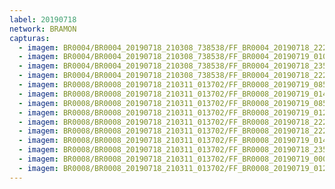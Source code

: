 ```yaml
---
label: 20190718
network: BRAMON
capturas:
  - imagem: BR0004/BR0004_20190718_210308_738538/FF_BR0004_20190718_222539_942_0118528.fits_maxpixel.jpg
  - imagem: BR0004/BR0004_20190718_210308_738538/FF_BR0004_20190719_010546_367_0350208.fits_maxpixel.jpg
  - imagem: BR0004/BR0004_20190718_210308_738538/FF_BR0004_20190718_235757_471_0252160.fits_maxpixel.jpg
  - imagem: BR0004/BR0004_20190718_210308_738538/FF_BR0004_20190718_222527_798_0118272.fits_maxpixel.jpg
  - imagem: BR0008/BR0008_20190718_210311_013702/FF_BR0008_20190719_085749_559_0595968.fits_maxpixel.jpg
  - imagem: BR0008/BR0008_20190718_210311_013702/FF_BR0008_20190719_014552_482_0236544.fits_maxpixel.jpg
  - imagem: BR0008/BR0008_20190718_210311_013702/FF_BR0008_20190719_085731_058_0595712.fits_maxpixel.jpg
  - imagem: BR0008/BR0008_20190718_210311_013702/FF_BR0008_20190719_012520_106_0219648.fits_maxpixel.jpg
  - imagem: BR0008/BR0008_20190718_210311_013702/FF_BR0008_20190718_222549_704_0069120.fits_maxpixel.jpg
  - imagem: BR0008/BR0008_20190718_210311_013702/FF_BR0008_20190718_222530_516_0068864.fits_maxpixel.jpg
  - imagem: BR0008/BR0008_20190718_210311_013702/FF_BR0008_20190719_014611_085_0236800.fits_maxpixel.jpg
  - imagem: BR0008/BR0008_20190718_210311_013702/FF_BR0008_20190718_235813_639_0146688.fits_maxpixel.jpg
  - imagem: BR0008/BR0008_20190718_210311_013702/FF_BR0008_20190719_000626_434_0153856.fits_maxpixel.jpg
  - imagem: BR0008/BR0008_20190718_210311_013702/FF_BR0008_20190719_012501_582_0219392.fits_maxpixel.jpg
---
```

